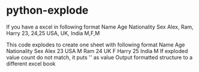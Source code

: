 # python-explode

If you have a excel in following format
Name   Age Nationality  Sex
Alex, Ram, Harry 23, 24,25 USA, UK, India M,F,M

This code explodes to create one sheet with following format
Name   Age Nationality  Sex
Alex 23 USA M
Ram 24 UK F
 Harry 25 India M 
If exploded value count do not match, it puts '' as value 
Output formatted structure to a different excel book
